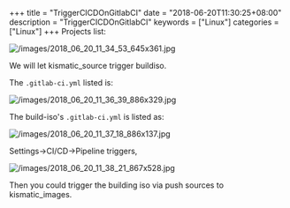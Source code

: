 +++
title = "TriggerCICDOnGitlabCI"
date = "2018-06-20T11:30:25+08:00"
description = "TriggerCICDOnGitlabCI"
keywords = ["Linux"]
categories = ["Linux"]
+++
Projects list:    

![/images/2018_06_20_11_34_53_645x361.jpg](/images/2018_06_20_11_34_53_645x361.jpg)

We will let kismatic_source trigger buildiso.    

The `.gitlab-ci.yml` listed is:   

![/images/2018_06_20_11_36_39_886x329.jpg](/images/2018_06_20_11_36_39_886x329.jpg)

The build-iso's `.gitlab-ci.yml` is listed as:    

![/images/2018_06_20_11_37_18_886x137.jpg](/images/2018_06_20_11_37_18_886x137.jpg)

Settings->CI/CD->Pipeline triggers, 

![/images/2018_06_20_11_38_21_867x528.jpg](/images/2018_06_20_11_38_21_867x528.jpg)

Then you could trigger the building iso via push sources to kismatic_images.    
